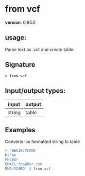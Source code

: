 # from vcf

**version**: 0.85.0

## **usage**:

Parse text as .vcf and create table.

## Signature

`> from vcf `

## Input/output types:

| input  | output |
| ------ | ------ |
| string | table  |

## Examples

Converts ics formatted string to table

```bash
> 'BEGIN:VCARD
N:Foo
FN:Bar
EMAIL:foo@bar.com
END:VCARD' | from vcf
```
